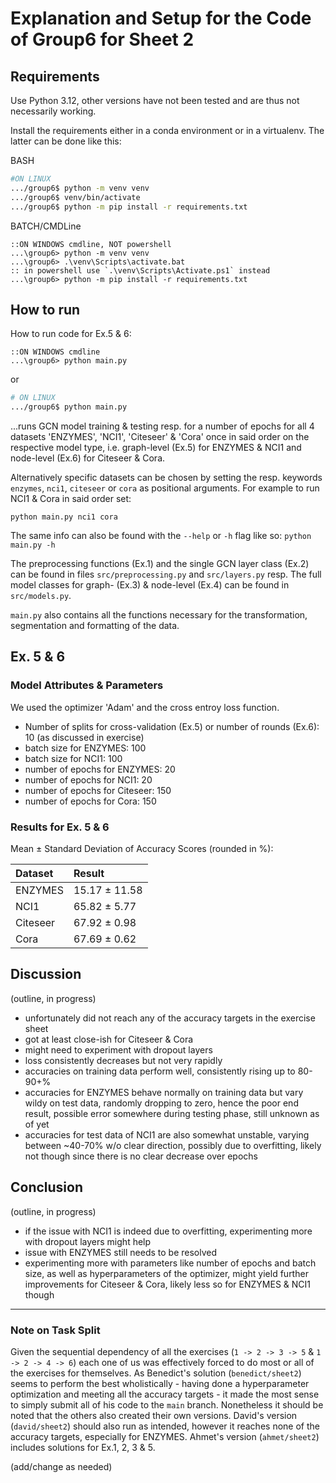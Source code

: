 # Explanation and Setup for the Code of Group6 for Sheet 2

## Requirements

Use Python 3.12, other versions have not been tested and are thus not necessarily working.

Install the requirements either in a conda environment or in a virtualenv. The latter can be done like this:

BASH

```bash
#ON LINUX
.../group6$ python -m venv venv
.../group6$ venv/bin/activate
.../group6$ python -m pip install -r requirements.txt
```

BATCH/CMDLine

```batch
::ON WINDOWS cmdline, NOT powershell
...\group6> python -m venv venv
...\group6> .\venv\Scripts\activate.bat
:: in powershell use `.\venv\Scripts\Activate.ps1` instead
...\group6> python -m pip install -r requirements.txt
```

## How to run

How to run code for Ex.5 & 6:

```batch
::ON WINDOWS cmdline
...\group6> python main.py
```

or

```bash
# ON LINUX
.../group6$ python main.py
```

...runs GCN model training & testing resp. for a number of epochs for all 4 datasets 'ENZYMES', 'NCI1', 'Citeseer' & 'Cora' once in said order on the respective model type, i.e. graph-level (Ex.5) for ENZYMES & NCI1 and node-level (Ex.6) for Citeseer & Cora.

Alternatively specific datasets can be chosen by setting the resp. keywords `enzymes`, `nci1`, `citeseer` or `cora` as positional arguments. For example to run NCI1 & Cora in said order set:

`python main.py nci1 cora`

The same info can also be found with the `--help` or `-h` flag like so: `python main.py -h`

The preprocessing functions (Ex.1) and the single GCN layer class (Ex.2) can be found in files `src/preprocessing.py` and `src/layers.py` resp. The full model classes for graph- (Ex.3) & node-level (Ex.4) can be found in `src/models.py`.

`main.py` also contains all the functions necessary for the transformation, segmentation and formatting of the data.

## Ex. 5 & 6

### Model Attributes & Parameters

We used the optimizer 'Adam' and the cross entroy loss function.

- Number of splits for cross-validation (Ex.5) or number of rounds (Ex.6): 10 (as discussed in exercise)
- batch size for ENZYMES: 100
- batch size for NCI1: 100
- number of epochs for ENZYMES: 20
- number of epochs for NCI1: 20
- number of epochs for Citeseer: 150
- number of epochs for Cora: 150

### Results for Ex. 5 & 6

Mean ± Standard Deviation of Accuracy Scores (rounded in %):

| Dataset | Result       |
| :------ | :----------- |
|ENZYMES  | 15.17 ± 11.58 |
|NCI1     | 65.82 ± 5.77 |
|Citeseer | 67.92 ± 0.98 |
|Cora     | 67.69 ± 0.62 |

## Discussion

(outline, in progress)
- unfortunately did not reach any of the accuracy targets in the exercise sheet
- got at least close-ish for Citeseer & Cora
- might need to experiment with dropout layers
- loss consistently decreases but not very rapidly
- accuracies on training data perform well, consistently rising up to 80-90+%
- accuracies for ENZYMES behave normally on training data but vary wildy on test data, randomly dropping to zero, hence the poor end result, possible error somewhere during testing phase, still unknown as of yet
- accuracies for test data of NCI1 are also somewhat unstable, varying between ~40-70% w/o clear direction, possibly due to overfitting, likely not though since there is no clear decrease over epochs

## Conclusion

(outline, in progress)
- if the issue with NCI1 is indeed due to overfitting, experimenting more with dropout layers might help
- issue with ENZYMES still needs to be resolved
- experimenting more with parameters like number of epochs and batch size, as well as hyperparameters of the optimizer, might yield further improvements for Citeseer & Cora, likely less so for ENZYMES & NCI1 though

---

### Note on Task Split

Given the sequential dependency of all the exercises (`1 -> 2 -> 3 -> 5` & `1 -> 2 -> 4 -> 6`) each one of us was effectively forced to do most or all of the exercises for themselves. As Benedict's solution (`benedict/sheet2`) seems to perform the best wholistically - having done a hyperparameter optimization and meeting all the accuracy targets - it made the most sense to simply submit all of his code to the `main` branch. Nonetheless it should be noted that the others also created their own versions. David's version (`david/sheet2`) should also run as intended, however it reaches none of the accuracy targets, especially for ENZYMES. Ahmet's version (`ahmet/sheet2`) includes solutions for Ex.1, 2, 3 & 5.

(add/change as needed)

